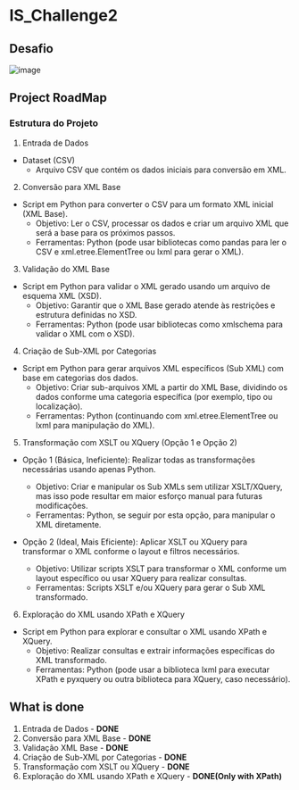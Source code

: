 # IS_Challenge2

## Desafio
 ![image](https://github.com/user-attachments/assets/25abf4bd-824d-4c04-8ec6-878828146def)

## Project RoadMap

### Estrutura do Projeto

1. Entrada de Dados
 - Dataset (CSV)
   * Arquivo CSV que contém os dados iniciais para conversão em XML.

2. Conversão para XML Base

  - Script em Python para converter o CSV para um formato XML inicial (XML Base).
     * Objetivo: Ler o CSV, processar os dados e criar um arquivo XML que será a base para os próximos passos.
     * Ferramentas: Python (pode usar bibliotecas como pandas para ler o CSV e xml.etree.ElementTree ou lxml para gerar o XML).

3. Validação do XML Base

  - Script em Python para validar o XML gerado usando um arquivo de esquema XML (XSD).
     * Objetivo: Garantir que o XML Base gerado atende às restrições e estrutura definidas no XSD.
     * Ferramentas: Python (pode usar bibliotecas como xmlschema para validar o XML com o XSD).

4. Criação de Sub-XML por Categorias

  - Script em Python para gerar arquivos XML específicos (Sub XML) com base em categorias dos dados.
     * Objetivo: Criar sub-arquivos XML a partir do XML Base, dividindo os dados conforme uma categoria específica (por exemplo, tipo ou localização).
     * Ferramentas: Python (continuando com xml.etree.ElementTree ou lxml para manipulação do XML).

5. Transformação com XSLT ou XQuery (Opção 1 e Opção 2)

  - Opção 1 (Básica, Ineficiente): Realizar todas as transformações necessárias usando apenas Python.
     * Objetivo: Criar e manipular os Sub XMLs sem utilizar XSLT/XQuery, mas isso pode resultar em maior esforço manual para futuras modificações.
     * Ferramentas: Python, se seguir por esta opção, para manipular o XML diretamente.

  - Opção 2 (Ideal, Mais Eficiente): Aplicar XSLT ou XQuery para transformar o XML conforme o layout e filtros necessários.
     * Objetivo: Utilizar scripts XSLT para transformar o XML conforme um layout específico ou usar XQuery para realizar consultas.
     * Ferramentas: Scripts XSLT e/ou XQuery para gerar o Sub XML transformado.

6. Exploração do XML usando XPath e XQuery

  - Script em Python para explorar e consultar o XML usando XPath e XQuery.
     * Objetivo: Realizar consultas e extrair informações específicas do XML transformado.
     * Ferramentas: Python (pode usar a biblioteca lxml para executar XPath e pyxquery ou outra biblioteca para XQuery, caso necessário).

## What is done

1. Entrada de Dados - **DONE**
2. Conversão para XML Base - **DONE**
3. Validação XML Base - **DONE**
4. Criação de Sub-XML por Categorias - **DONE**
5. Transformação com XSLT ou XQuery - **DONE**
6. Exploração do XML usando XPath e XQuery - **DONE(Only with XPath)**


